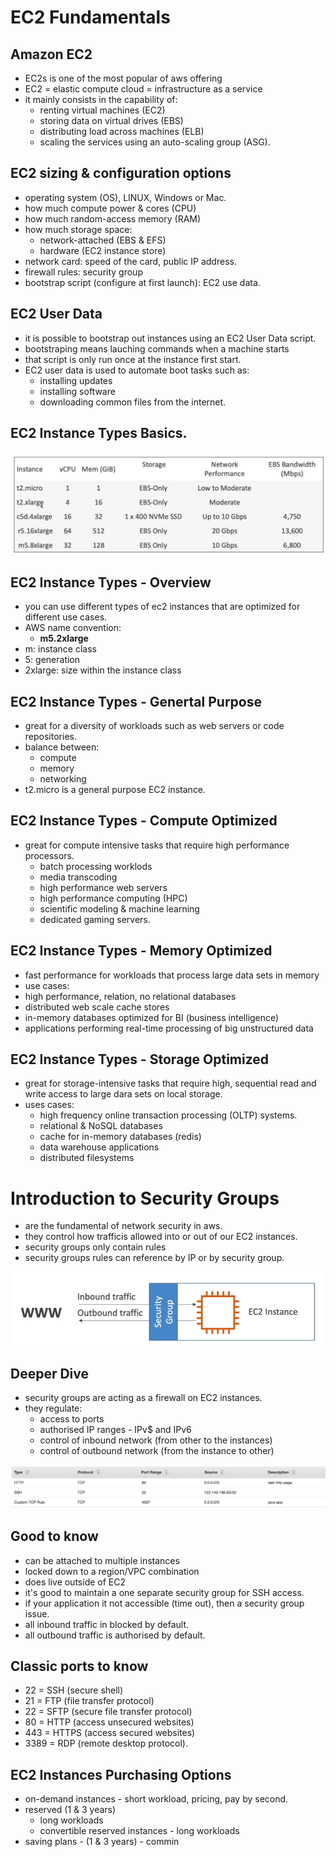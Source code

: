 # EC2 Fundamentals

## Amazon EC2 
- EC2s is one of the most popular of aws offering
- EC2 = elastic compute cloud = infrastructure as a service
- it mainly consists in the capability of:
  - renting virtual machines (EC2)
  - storing data on virtual drives (EBS)
  - distributing load across machines (ELB)
  - scaling the services using an auto-scaling group (ASG).  

## EC2 sizing & configuration options
- operating system (OS), LINUX, Windows or Mac.
- how much compute power & cores (CPU)
- how much random-access memory (RAM)
- how much storage space:
  - network-attached (EBS & EFS)
  - hardware (EC2 instance store)
- network card: speed of the card, public IP address.
- firewall rules: security group
- bootstrap script (configure at first launch): EC2 use data.

## EC2 User Data
- it is possible to bootstrap out instances using an EC2 User Data script.
- bootstraping means lauching commands when a machine starts
- that script is only run once at the instance first start.
- EC2 user data is used to automate boot tasks such as:
  - installing updates
  - installing software
  - downloading common files from the internet.

## EC2 Instance Types Basics.

![my-setup](https://github.com/aws-expert/learning-aws-solutions-architect/blob/main/images/ec2-image01.png)

## EC2 Instance Types - Overview
- you can use different types of ec2 instances that are optimized for different use cases.
- AWS name convention:
  - **m5.2xlarge**
- m: instance class
- 5: generation
- 2xlarge: size within the instance class

## EC2 Instance Types - Genertal Purpose
- great for a diversity of workloads such as web servers or code repositories.
- balance between:
  - compute
  - memory
  - networking
- t2.micro is a general purpose EC2 instance.

##  EC2 Instance Types - Compute Optimized
- great for compute intensive tasks that require high performance processors.
  - batch processing worklods
  - media transcoding
  - high performance web servers
  - high performance computing (HPC)
  - scientific modeling & machine learning
  - dedicated gaming servers.

 ## EC2 Instance Types - Memory Optimized
 - fast performance for workloads that process large data sets in memory
 - use cases:
  -  high performance, relation, no relational databases
  - distributed web scale cache stores
  - in-memory databases optimized for BI (business intelligence)
  - applications performing real-time processing of big unstructured data

##  EC2 Instance Types - Storage Optimized
- great for storage-intensive tasks that require high, sequential read and write access to large dara sets on local storage.
- uses cases:
  - high frequency online transaction processing (OLTP) systems.
  - relational & NoSQL databases
  - cache for in-memory databases (redis)
  - data warehouse applications
  - distributed filesystems

# Introduction to Security Groups
- are the fundamental of network security in aws.
- they control how trafficis allowed into or out of our EC2 instances.
- security groups only contain rules
- security groups rules can reference by IP or by security group.

![teste](image-1.png)

## Deeper Dive
- security groups are acting as a firewall on EC2 instances.
- they regulate:
  - access to ports
  - authorised IP ranges - IPv$ and IPv6
  - control of inbound network (from other to the instances)
  - control of outbound network (from the instance to other)

![Alt text](image-2.png)

## Good to know
- can be attached to multiple instances
- locked down to a region/VPC combination
- does live outside of EC2
- it's good to maintain a one separate security group for SSH access.
- if your application it not accessible (time out), then a security group issue.
- all inbound traffic in blocked by default.
- all outbound traffic is authorised by default.

## Classic ports to know
- 22 = SSH (secure shell)
- 21 = FTP (file transfer protocol)
- 22 = SFTP (secure file transfer protocol)
- 80 = HTTP (access unsecured websites)
- 443 = HTTPS (access secured websites)
- 3389 = RDP (remote desktop protocol).


## EC2 Instances Purchasing Options
- on-demand instances - short workload, pricing, pay by second.
- reserved (1 & 3 years)
  - long workloads
  - convertible reserved instances - long workloads
- saving plans - (1 & 3 years) - commin












